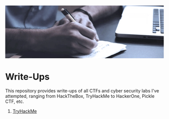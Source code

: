 ![hero](./TryHackMe/Write-up.png)
# Write-Ups

This repository provides write-ups of all CTFs and cyber security labs I've attempted, ranging from HackTheBox, TryHackMe to HackerOne, Pickle CTF, etc.

1. [TryHackMe](/TryHackMe)
